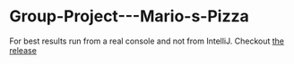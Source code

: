 # Group-Project---Mario-s-Pizza

For best results run from a real console and not from IntelliJ.
Checkout [the release](https://github.com/mark3010/Group-Project---Mario-s-Pizza/releases/tag/87651cb)
